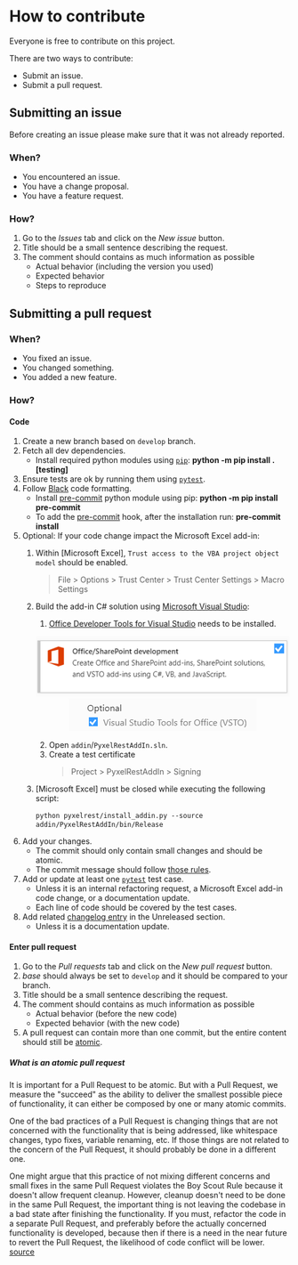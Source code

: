 # How to contribute

Everyone is free to contribute on this project.

There are two ways to contribute:

- Submit an issue.
- Submit a pull request.

## Submitting an issue

Before creating an issue please make sure that it was not already reported.

### When?

- You encountered an issue.
- You have a change proposal.
- You have a feature request.

### How?

1) Go to the *Issues* tab and click on the *New issue* button.
2) Title should be a small sentence describing the request.
3) The comment should contains as much information as possible
    * Actual behavior (including the version you used)
    * Expected behavior
    * Steps to reproduce

## Submitting a pull request

### When?

- You fixed an issue.
- You changed something.
- You added a new feature.

### How?

#### Code

1) Create a new branch based on `develop` branch.
2) Fetch all dev dependencies.
    * Install required python modules using [`pip`](https://pypi.org/project/pip/): **python -m pip install .[testing]**
3) Ensure tests are ok by running them using [`pytest`](http://doc.pytest.org/en/latest/index.html).
4) Follow [Black](https://black.readthedocs.io/en/stable/) code formatting.
    * Install [pre-commit](https://pre-commit.com) python module using pip: **python -m pip install pre-commit**
    * To add the [pre-commit](https://pre-commit.com) hook, after the installation run: **pre-commit install**
5) Optional: If your code change impact the Microsoft Excel add-in:
   1. Within [Microsoft Excel], `Trust access to the VBA project object model` should be enabled.
      > File > Options > Trust Center > Trust Center Settings > Macro Settings
   2. Build the add-in C# solution using [Microsoft Visual Studio](https://visualstudio.microsoft.com):
      1. [Office Developer Tools for Visual Studio](https://visualstudio.microsoft.com/vs/features/office-tools/) needs to be installed.
        <p align="center">
            <img src="https://raw.githubusercontent.com/Colin-b/pyxelrest/develop/resources/doc/visual_studio_office_option.png" alt='Select office development additional package'>  
            <img src="https://raw.githubusercontent.com/Colin-b/pyxelrest/develop/resources/doc/visual_studio_office_option_vsto.png" alt='VSTO must be checked'>  
        </p>
    
      2. Open `addin`/`PyxelRestAddIn.sln`.
      3. Create a test certificate
         > Project > PyxelRestAddIn > Signing

   3. [Microsoft Excel] must be closed while executing the following script:
       ```batch
       python pyxelrest/install_addin.py --source addin/PyxelRestAddIn/bin/Release
       ```
6) Add your changes.
    * The commit should only contain small changes and should be atomic.
    * The commit message should follow [those rules](https://chris.beams.io/posts/git-commit/).
7) Add or update at least one [`pytest`](http://doc.pytest.org/en/latest/index.html) test case.
    * Unless it is an internal refactoring request, a Microsoft Excel add-in code change, or a documentation update.
    * Each line of code should be covered by the test cases.
8) Add related [changelog entry](https://keepachangelog.com/en/1.1.0/) in the Unreleased section.
    * Unless it is a documentation update.

#### Enter pull request

1) Go to the *Pull requests* tab and click on the *New pull request* button.
2) *base* should always be set to `develop` and it should be compared to your branch.
3) Title should be a small sentence describing the request.
4) The comment should contains as much information as possible
    * Actual behavior (before the new code)
    * Expected behavior (with the new code)
5) A pull request can contain more than one commit, but the entire content should still be [atomic](#what-is-an-atomic-pull-request).

##### What is an atomic pull request

It is important for a Pull Request to be atomic. But with a Pull Request, we measure the "succeed" as the ability to deliver the smallest possible piece of functionality, it can either be composed by one or many atomic commits.

One of the bad practices of a Pull Request is changing things that are not concerned with the functionality that is being addressed, like whitespace changes, typo fixes, variable renaming, etc. If those things are not related to the concern of the Pull Request, it should probably be done in a different one.

One might argue that this practice of not mixing different concerns and small fixes in the same Pull Request violates the Boy Scout Rule because it doesn't allow frequent cleanup. However, cleanup doesn't need to be done in the same Pull Request, the important thing is not leaving the codebase in a bad state after finishing the functionality. If you must, refactor the code in a separate Pull Request, and preferably before the actually concerned functionality is developed, because then if there is a need in the near future to revert the Pull Request, the likelihood of code conflict will be lower. [source](https://medium.com/@fagnerbrack/one-pull-request-one-concern-e84a27dfe9f1)
